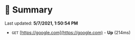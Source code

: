 # 📖 Summary
Last updated: **5/7/2021, 1:50:54 PM**

- `GET` [https://google.com](https://google.com) - **Up** (214ms)
